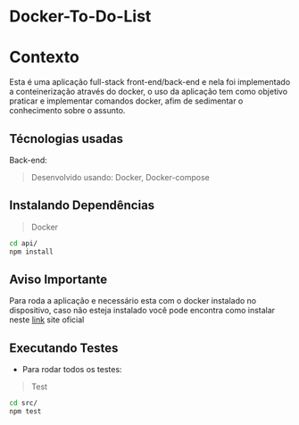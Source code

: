 # Docker-To-Do-List

# Contexto
Esta é uma aplicação full-stack front-end/back-end e nela foi implementado a conteinerização através do docker, o uso da aplicação tem como objetivo praticar e implementar comandos docker, afim de sedimentar o conhecimento sobre o assunto.

## Técnologias usadas

Back-end:
> Desenvolvido usando: Docker, Docker-compose

## Instalando Dependências

> Docker
```bash
cd api/ 
npm install
``` 
## Aviso Importante 
Para roda a aplicação e necessário esta com o docker instalado  no dispositivo, caso não esteja instalado você pode encontra como instalar neste [link](https://docs.docker.com/engine/install/ubuntu/) site oficial 

## Executando Testes

* Para rodar todos os testes:

> Test
```bash
cd src/ 
npm test
``` 
